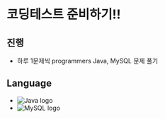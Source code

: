 # 코딩테스트 준비하기!!

## 진행
+ 하루 1문제씩 programmers Java, MySQL 문제 풀기

## Language
+ <img src="https://img.shields.io/badge/Java-ED8B00?style=for-the-badge&logo=openjdk&logoColor=white" alt="Java logo">
+ <img src="https://img.shields.io/badge/MySQL-4479A1?style=for-the-badge&logo=mysql&logoColor=white" alt="MySQL logo">
